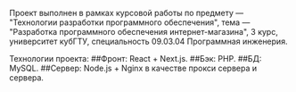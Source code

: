 Проект выполнен в рамках курсовой работы по предмету — "Технологии разработки программного обеспечения", тема — "Разработка программного обеспечения интернет-магазина", 3 курс, университет кубГТУ, специальность 09.03.04 Программная инженерия.
  
Технологии проекта:
  ##Фронт: React + Next.js.
  ##Бэк: PHP.
  ##БД: MySQL.
  ##Сервер: Node.js + Nginx в качестве прокси сервера и сервера.
